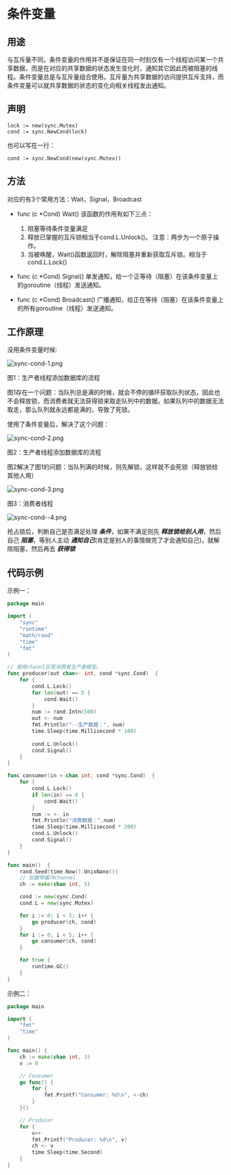 # 条件变量


## 用途

与互斥量不同，条件变量的作用并不是保证在同一时刻仅有一个线程访问某一个共享数据，而是在对应的共享数据的状态发生变化时，通知其它因此而被阻塞的线程。条件变量总是与互斥量组合使用。互斥量为共享数据的访问提供互斥支持，而条件变量可以就共享数据的状态的变化向相关线程发出通知。


## 声明

```text
lock := new(sync.Mutex)
cond := sync.NewCond(lock)
```

也可以写在一行：
```text
cond := sync.NewCond(new(sync.Mutex))
```


## 方法

对应的有3个常用方法：Wait，Signal，Broadcast

* func (c *Cond) Wait()
该函数的作用有如下三点：
    1) 阻塞等待条件变量满足
    2) 释放已掌握的互斥锁相当于cond.L.Unlock()。 注意：两步为一个原子操作。
    3) 当被唤醒，Wait()函数返回时，解除阻塞并重新获取互斥锁。相当于cond.L.Lock()

* func (c *Cond) Signal()
单发通知，给一个正等待（阻塞）在该条件变量上的goroutine（线程）发送通知。

* func (c *Cond) Broadcast()
广播通知，给正在等待（阻塞）在该条件变量上的所有goroutine（线程）发送通知。


## 工作原理

没用条件变量时候:

![sync-cond-1.png](images/sync-cond-1.png)

图1：生产者线程添加数据库的流程

图1存在一个问题：当队列总是满的时候，就会不停的循环获取队列状态，因此也不会释放锁，而消费者就无法获得锁来取走队列中的数据。如果队列中的数据无法取走，那么队列就永远都是满的，导致了死锁。


使用了条件变量后，解决了这个问题：

![sync-cond-2.png](images/sync-cond-2.png)

图2：生产者线程添加数据库的流程

图2解决了图1的问题：当队列满的时候，则先解锁，这样就不会死锁（释放锁给其他人用）


![sync-cond-3.png](images/sync-cond-3.png)

图3：消费者线程


![sync-cond--4.png](images/sync-cond-4.png)

抢占锁后，判断自己是否满足处理 ***条件***，如果不满足则先 ***释放锁给别人用***，然后自己 ***阻塞***，等别人主动 ***通知自己***(肯定是别人的事情做完了才会通知自己)，就解除阻塞，然后再去 ***获得锁***


## 代码示例

示例一：

```go
package main

import (
    "sync"
    "runtime"
    "math/rand"
    "time"
    "fmt"
)

// 使用channl实现消费者生产者模型。
func producer(out chan<- int, cond *sync.Cond)  {
    for {
        cond.L.Lock()
        for len(out) == 5 {
            cond.Wait()
        }
        num := rand.Intn(500)
        out <- num
        fmt.Println("--生产数据：", num)
        time.Sleep(time.Millisecond * 100)
        
        cond.L.Unlock()
        cond.Signal()
    }
}

func consumer(in <-chan int, cond *sync.Cond)  {
	for {
        cond.L.Lock()
        if len(in) == 0 {
            cond.Wait()
        }
        num := <- in
        fmt.Println("消费数据：",num)
        time.Sleep(time.Millisecond * 200)
        cond.L.Unlock()
        cond.Signal()
    }
}

func main()  {
    rand.Seed(time.Now().UnixNano())
    // 创建带缓冲channel
    ch := make(chan int, 5)

    cond := new(sync.Cond)
    cond.L = new(sync.Mutex)

    for i := 0; i < 5; i++ {
        go producer(ch, cond)
    }
    for i := 0; i < 5; i++ {
        go consumer(ch, cond)
    }

    for true {
        runtime.GC()
    }
}
```


示例二：

```go
package main

import (
	"fmt"
	"time"
)

func main() {
	ch := make(chan int, 3)
	v := 0

	// Consumer
	go func() {
		for {
			fmt.Printf("Consumer: %d\n", <-ch)
		}
	}()

	// Producer
	for {
		v++
		fmt.Printf("Producer: %d\n", v)
		ch <- v
		time.Sleep(time.Second)
	}
}
```
